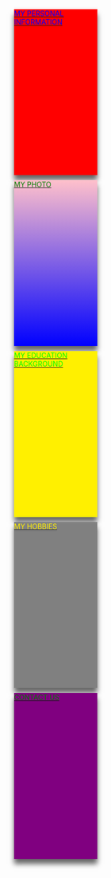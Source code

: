 
<html lang="en">
<!-- my in-line css code-->
<style>
<!-- the main div -->
.container{
   width: 100%;
   height: auto;
   display: flex;
   flex-direction: row;
   box-shadow:0px 10px 10px rgba(0,0,0,0.6);
   } 
.bio {
background-color: red;
width:33.33%;
height:333px;
color:blue;
margin: 10px;
box-shadow:0px 10px 10px rgba(0,0,0,0.6);   
   } 
.bio:hover{
background-color:green;
}
.education{
background-color: #fff000;
color:#00ff00;
width:33.33%;
height:333px;
margin: 10px;   
box-shadow:0px 10px 10px rgba(0,0,0,0.6);   
}
.education:hover{
background-color:pink;
}
.hobbies{
background-color: gray;
color:#fff000;
width:33.33%;
height:333px;
margin: 10px;   
box-shadow:0px 10px 10px rgba(0,0,0,0.6);   
}
.hobbies:hover{
background-color:chocolate;
}
.contact{
background-color: purple;
color:green;
width:33.33%;
height:333px;
margin: 10px;   
box-shadow:0px 10px 10px rgba(0,0,0,0.6);   
}
.contact:hover{
background-color:#000;
}
.photo{
background: linear-gradient(pink,blue);
color:green;
width:33.33%;
height:333px;
margin: 10px;   
box-shadow:0px 10px 10px rgba(0,0,0,0.6);
}
.photo:hover{
background:gray;
}

</style>
<!-- the heading -->
<head>
   <meta charset="UTF-8">
   <link rel="shortcut icon" type="image/png" href="https://media-exp2.licdn.com/dms/image/C5603AQEjlsgLPej7wA/profile-displayphoto-shrink_200_200/0/1624454506617?e=2147483647&v=beta&t=0vVF6Jpprc4wJWm1BXVWp_OyJB-Kv1D9eGKx4Pd_big">
</head>
<!-- the body -->
<body>
<!-- this div is the main div container -->
<div class="container">
<!-- the children div begin from here -->
<a href="https://emiblezz.github.io/my-Bio-Data/">

<div class="bio">
<h>MY PERSONAL INFORMATION</h>
</div>
</a>

<a href="https://emiblezz.github.io/my-photo/">
<div class="photo">
<h>MY PHOTO</h>
</div>
</a>
   
<a href="https://emiblezz.github.io/my-education/">
<div class="education">
<h>MY EDUCATION BACKGROUND</h>
</div>
</a>
      
<a href="https://emiblezz.github.io/hobbies/">
<div class="hobbies">
<h>MY HOBBIES</h>
</div>
</a>
        
<a href="https://emiblezz.github.io/CONTACTS-FORM/">
<div class="contact">
<h>CONTACT US</h>
</div>
</a>
            
</div>
</body>
</html>
